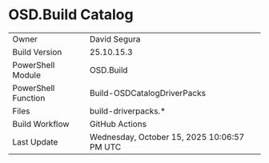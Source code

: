 ﻿# OSD.Build Catalog

| | |
|-|-|
| Owner | David Segura |
| Build Version | 25.10.15.3 |
| PowerShell Module | OSD.Build |
| PowerShell Function | Build-OSDCatalogDriverPacks |
| Files | build-driverpacks.* |
| Build Workflow | GitHub Actions |
| Last Update | Wednesday, October 15, 2025 10:06:57 PM UTC |
